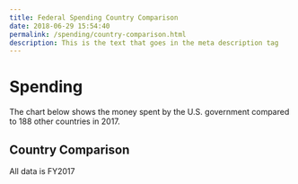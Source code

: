 ```yaml
---
title: Federal Spending Country Comparison
date: 2018-06-29 15:54:40
permalink: /spending/country-comparison.html
description: This is the text that goes in the meta description tag
---
```


# Spending

<div id="lead-in">
The chart below shows the money spent by the U.S. government compared to 188 other countries in 2017.
</div>

## Country Comparison
<div class="hint">All data is FY2017</div>

<div id="viz"></div>

<script src="../assets/spending/countryComparison.js" />
